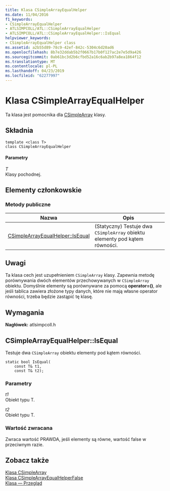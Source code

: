```yaml
---
title: Klasa CSimpleArrayEqualHelper
ms.date: 11/04/2016
f1_keywords:
- CSimpleArrayEqualHelper
- ATLSIMPCOLL/ATL::CSimpleArrayEqualHelper
- ATLSIMPCOLL/ATL::CSimpleArrayEqualHelper::IsEqual
helpviewer_keywords:
- CSimpleArrayEqualHelper class
ms.assetid: a2b55d89-78c9-42ef-842c-5304c6d20ad6
ms.openlocfilehash: 8b7e32ddab5b2f0667b17b0f127ac2e7e5d9a426
ms.sourcegitcommit: 0ab61bc3d2b6cfbd52a16c6ab2b97a8ea1864f12
ms.translationtype: MT
ms.contentlocale: pl-PL
ms.lasthandoff: 04/23/2019
ms.locfileid: "62277997"
---
```

# <a name="csimplearrayequalhelper-class"></a>Klasa CSimpleArrayEqualHelper

Ta klasa jest pomocnika dla [CSimpleArray](../../atl/reference/csimplearray-class.md) klasy.

## <a name="syntax"></a>Składnia

```
template <class T>
class CSimpleArrayEqualHelper
```

#### <a name="parameters"></a>Parametry

*T*<br/>
Klasy pochodnej.

## <a name="members"></a>Elementy członkowskie

### <a name="public-methods"></a>Metody publiczne

|Nazwa|Opis|
|----------|-----------------|
|[CSimpleArrayEqualHelper::IsEqual](#isequal)|(Statyczny) Testuje dwa `CSimpleArray` obiektu elementy pod kątem równości.|

## <a name="remarks"></a>Uwagi

Ta klasa cech jest uzupełnieniem `CSimpleArray` klasy. Zapewnia metodę porównywania dwóch elementów przechowywanych w `CSimpleArray` obiektu. Domyślnie elementy są porównywane za pomocą **operator=()**, ale jeśli tablica zawiera złożone typy danych, które nie mają własne operator równości, trzeba będzie zastąpić tę klasę.

## <a name="requirements"></a>Wymagania

**Nagłówek:** atlsimpcoll.h

##  <a name="isequal"></a>  CSimpleArrayEqualHelper::IsEqual

Testuje dwa `CSimpleArray` obiektu elementy pod kątem równości.

```
static bool IsEqual(
    const T& t1,
    const T& t2);
```

### <a name="parameters"></a>Parametry

*t1*<br/>
Obiekt typu T.

*t2*<br/>
Obiekt typu T.

### <a name="return-value"></a>Wartość zwracana

Zwraca wartość PRAWDA, jeśli elementy są równe, wartość false w przeciwnym razie.

## <a name="see-also"></a>Zobacz także

[Klasa CSimpleArray](../../atl/reference/csimplearray-class.md)<br/>
[Klasa CSimpleArrayEqualHelperFalse](../../atl/reference/csimplearrayequalhelperfalse-class.md)<br/>
[Klasa — Przegląd](../../atl/atl-class-overview.md)
